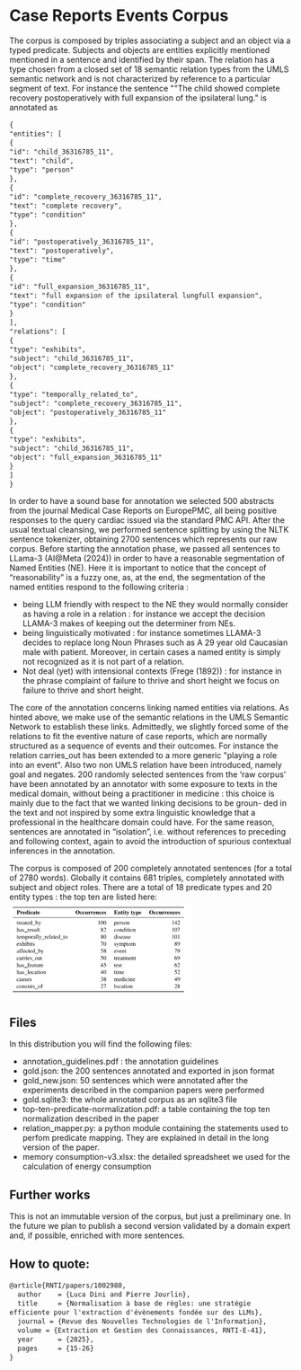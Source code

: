 # Case Reports Events Corpus
The corpus is composed by triples associating a subject and an object via a typed predicate.
Subjects and objects are entities explicitly mentioned mentioned in a sentence and identified
by their span. The relation has a type chosen from a closed set of 18 semantic relation types
from the UMLS semantic network and is not characterized by reference to a particular segment
of text. For instance the sentence ""The child showed complete recovery postoperatively
with full expansion of the ipsilateral lung." is annotated as
```
{
"entities": [
{
"id": "child_36316785_11",
"text": "child",
"type": "person"
},
{
"id": "complete_recovery_36316785_11",
"text": "complete recovery",
"type": "condition"
},
{
"id": "postoperatively_36316785_11",
"text": "postoperatively",
"type": "time"
},
{
"id": "full_expansion_36316785_11",
"text": "full expansion of the ipsilateral lungfull expansion",
"type": "condition"
}
],
"relations": [
{
"type": "exhibits",
"subject": "child_36316785_11",
"object": "complete_recovery_36316785_11"
},
{
"type": "temporally_related_to",
"subject": "complete_recovery_36316785_11",
"object": "postoperatively_36316785_11"
},
{
"type": "exhibits",
"subject": "child_36316785_11",
"object": "full_expansion_36316785_11"
}
]
}
```
In order to have a sound base for annotation we selected 500 abstracts from the journal 
Medical Case Reports on EuropePMC, all being positive responses to the query cardiac
issued via the standard PMC API. After the usual textual cleansing, we performed sentence
splitting by using the NLTK sentence tokenizer, obtaining 2700 sentences which represents
our raw corpus. Before starting the annotation phase, we passed all sentences to LLama-3
(AI@Meta (2024)) in order to have a reasonable segmentation of Named Entities (NE). Here
it is important to notice that the concept of “reasonability” is a fuzzy one, as, at the end, the
segmentation of the named entities respond to the following criteria :

- being LLM friendly with respect to the NE they would normally consider as having a
role in a relation : for instance we accept the decision LLAMA-3 makes of keeping out
the determiner from NEs.
- being linguistically motivated : for instance sometimes LLAMA-3 decides to replace
long Noun Phrases such as A 29 year old Caucasian male with patient. Moreover,
in certain cases a named entity is simply not recognized as it is not part of a relation.
- Not deal (yet) with intensional contexts (Frege (1892)) : for instance in the phrase
complaint of failure to thrive and short height we focus on failure to thrive and short
height.

The core of the annotation concerns linking named entities via relations. As hinted above,
we make use of the semantic relations in the UMLS Semantic Network to establish these links.
Admittedly, we slightly forced some of the relations to fit the eventive nature of case reports,
which are normally structured as a sequence of events and their outcomes. For instance the
relation carries_out has been extended to a more generic "playing a role into an event".
Also two non UMLS relation have been introduced, namely goal and negates.
200 randomly selected sentences from the ‘raw corpus’ have been annotated by an annotator with some exposure to texts in the medical domain, without being a practitioner in
medicine : this choice is mainly due to the fact that we wanted linking decisions to be groun-
ded in the text and not inspired by some extra linguistic knowledge that a professional in the
healthcare domain could have. For the same reason, sentences are annotated in “isolation”, i.e. without references to preceding and following context,
again to avoid the introduction of spurious contextual inferences in the annotation.

The corpus is composed of 200 completely annotated sentences (for a total of 2780 words).
Globally it contains 681 triples, completely annotated with subject and object roles.
There are a total of 18 predicate types and 20 entity types : the top ten are listed here:
<img width="325" alt="predicate types and  entity types " src="https://github.com/morning-star-1789/case_reports_events_corpus/blob/main/assets/table_types.png">
## Files
In this distribution you will find the following files:
- annotation_guidelines.pdf : the annotation guidelines
- gold.json: the 200 sentences annotated and exported in json format
- gold_new.json: 50 sentences which were annotated after the experiments described in the companion papers were performed
- gold.sqlite3: the whole annotated corpus as an sqlite3 file
- top-ten-predicate-normalization.pdf: a table containing the top ten normalization described in the paper
- relation_mapper.py: a python module containing the statements used to perfom predicate mapping. They are explained in detail in the long version of the paper.
- memory consumption-v3.xlsx: the detailed spreadsheet we used for the calculation of energy consumption

## Further works
This is not an immutable version of the corpus, but just a preliminary one. In the future we plan to publish a second version validated by a domain expert and, if possible, 
enriched with more sentences.
## How to quote:
```
@article{RNTI/papers/1002980,
  author    = {Luca Dini and Pierre Jourlin},
  title     = {Normalisation à base de règles: une stratégie efficiente pour l'extraction d'évènements fondée sur des LLMs},
  journal = {Revue des Nouvelles Technologies de l'Information},
  volume = {Extraction et Gestion des Connaissances, RNTI-E-41},
  year      = {2025},
  pages     = {15-26}
}




